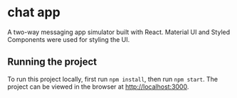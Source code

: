# chat app

A two-way messaging app simulator built with React. Material UI and Styled Components were used for styling the UI.

## Running the project

To run this project locally, first run `npm install`, then run `npm start`. The project can be viewed in the browser at [http://localhost:3000](http://localhost:3000).

